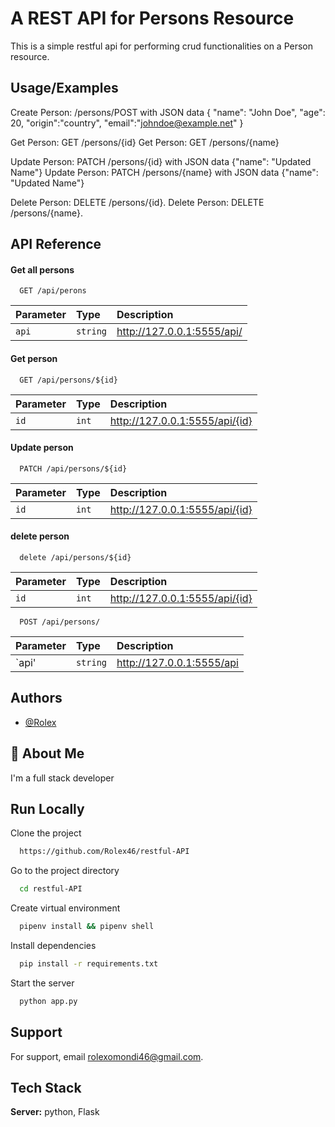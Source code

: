 
# A REST API for Persons Resource

This is a simple restful api for performing crud functionalities on a Person resource.

## Usage/Examples

Create Person: /persons/POST with JSON data {
    "name": "John Doe",
    "age": 20,
    "origin":"country",
    "email":"johndoe@example.net"
}

Get Person: GET /persons/{id}
Get Person: GET /persons/{name}

Update Person: PATCH /persons/{id} with JSON data {"name": "Updated Name"}
Update Person: PATCH /persons/{name} with JSON data {"name": "Updated Name"}

Delete Person: DELETE /persons/{id}.
Delete Person: DELETE /persons/{name}.


## API Reference

#### Get all persons

```http
  GET /api/perons
```

| Parameter | Type     | Description                |
| :-------- | :------- | :------------------------- |
| `api` | `string` |  http://127.0.0.1:5555/api/ |

#### Get person

```http
  GET /api/persons/${id}
```

| Parameter | Type     | Description                       |
| :-------- | :------- | :-------------------------------- |
| `id`      | `int` | http://127.0.0.1:5555/api/{id} |


#### Update person

```http
  PATCH /api/persons/${id}
```

| Parameter | Type     | Description                       |
| :-------- | :------- | :-------------------------------- |
| `id`      | `int` | http://127.0.0.1:5555/api/{id} |


#### delete person

```http
  delete /api/persons/${id}
```

| Parameter | Type     | Description                       |
| :-------- | :------- | :-------------------------------- |
| `id`      | `int` | http://127.0.0.1:5555/api/{id} |

```http
  POST /api/persons/
```

| Parameter | Type     | Description                       |
| :-------- | :------- | :-------------------------------- |
| `api'    | `string` | http://127.0.0.1:5555/api |




## Authors

- [@Rolex](https://www.github.com/Rolex46)


## 🚀 About Me
I'm a full stack developer


## Run Locally

Clone the project

```bash
  https://github.com/Rolex46/restful-API
```

Go to the project directory

```bash
  cd restful-API
```

Create virtual environment

```bash
  pipenv install && pipenv shell
```

Install dependencies

```bash
  pip install -r requirements.txt
```

Start the server

```bash
  python app.py

```


## Support

For support, email rolexomondi46@gmail.com.


## Tech Stack


**Server:** python, Flask


